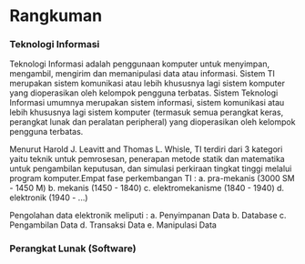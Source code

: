 # Rangkuman #

### Teknologi Informasi ###
Teknologi Informasi adalah penggunaan komputer untuk menyimpan, mengambil, mengirim dan memanipulasi data atau informasi. Sistem TI merupakan sistem komunikasi atau lebih khususnya lagi sistem komputer yang dioperasikan oleh kelompok pengguna terbatas. Sistem Teknologi Informasi umumnya merupakan sistem informasi, sistem komunikasi atau lebih khususnya lagi sistem komputer (termasuk semua perangkat keras, perangkat lunak dan peralatan peripheral) yang dioperasikan oleh kelompok pengguna terbatas.

Menurut Harold J. Leavitt and Thomas L. Whisle, TI terdiri dari 3 kategori yaitu teknik untuk pemrosesan, penerapan metode statik dan matematika untuk pengambilan keputusan, dan simulasi perkiraan tingkat tinggi melalui program komputer.Empat fase perkembangan TI : 
a. pra-mekanis (3000 SM - 1450 M)
b. mekanis (1450 - 1840)
c. elektromekanisme (1840 - 1940)
d. elektronik (1940 - ...)


Pengolahan data elektronik meliputi :
a. Penyimpanan Data
b. Database
c. Pengambilan Data
d. Transaksi Data
e. Manipulasi Data

### Perangkat Lunak (Software) ###
